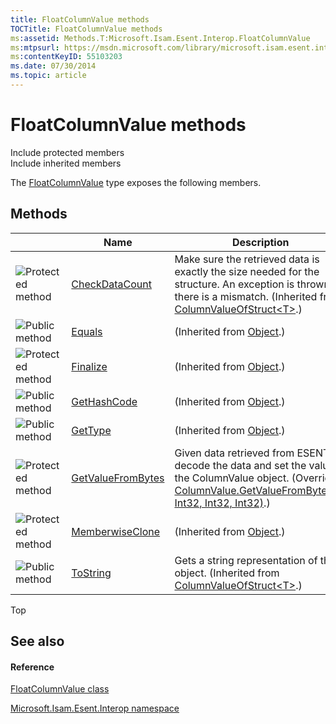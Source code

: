 ```yaml
---
title: FloatColumnValue methods
TOCTitle: FloatColumnValue methods
ms:assetid: Methods.T:Microsoft.Isam.Esent.Interop.FloatColumnValue
ms:mtpsurl: https://msdn.microsoft.com/library/microsoft.isam.esent.interop.floatcolumnvalue_methods(v=EXCHG.10)
ms:contentKeyID: 55103203
ms.date: 07/30/2014
ms.topic: article
---
```


# FloatColumnValue methods

Include protected members  
Include inherited members  

The [FloatColumnValue](dn350880\(v=exchg.10\).md) type exposes the following members.

## Methods

<table>
<thead>
<tr class="header">
<th> </th>
<th>Name</th>
<th>Description</th>
</tr>
</thead>
<tbody>
<tr class="odd">
<td><img src="../images/dn292116.protmethod(exchg.10).gif" title="Protected method" alt="Protected method" /></td>
<td><a href="dn334178(v=exchg.10).md">CheckDataCount</a></td>
<td>Make sure the retrieved data is exactly the size needed for the structure. An exception is thrown if there is a mismatch. (Inherited from <a href="dn334171(v=exchg.10).md">ColumnValueOfStruct&lt;T&gt;</a>.)</td>
</tr>
<tr class="even">
<td><img src="../images/dn292146.pubmethod(exchg.10).gif" title="Public method" alt="Public method" /></td>
<td><a href="/dotnet/api/system.object.equals#System_Object_Equals_System_Object_">Equals</a></td>
<td>(Inherited from <a href="/dotnet/api/system.object">Object</a>.)</td>
</tr>
<tr class="odd">
<td><img src="../images/dn292116.protmethod(exchg.10).gif" title="Protected method" alt="Protected method" /></td>
<td><a href="/dotnet/api/system.object.finalize#System_Object_Finalize">Finalize</a></td>
<td>(Inherited from <a href="/dotnet/api/system.object">Object</a>.)</td>
</tr>
<tr class="even">
<td><img src="../images/dn292146.pubmethod(exchg.10).gif" title="Public method" alt="Public method" /></td>
<td><a href="/dotnet/api/system.object.gethashcode#System_Object_GetHashCode">GetHashCode</a></td>
<td>(Inherited from <a href="/dotnet/api/system.object">Object</a>.)</td>
</tr>
<tr class="odd">
<td><img src="../images/dn292146.pubmethod(exchg.10).gif" title="Public method" alt="Public method" /></td>
<td><a href="/dotnet/api/system.object.gettype#System_Object_GetType">GetType</a></td>
<td>(Inherited from <a href="/dotnet/api/system.object">Object</a>.)</td>
</tr>
<tr class="even">
<td><img src="../images/dn292116.protmethod(exchg.10).gif" title="Protected method" alt="Protected method" /></td>
<td><a href="dn350900(v=exchg.10).md">GetValueFromBytes</a></td>
<td>Given data retrieved from ESENT, decode the data and set the value in the ColumnValue object. (Overrides <a href="dn334208(v=exchg.10).md">ColumnValue.GetValueFromBytes([], Int32, Int32, Int32)</a>.)</td>
</tr>
<tr class="odd">
<td><img src="../images/dn292116.protmethod(exchg.10).gif" title="Protected method" alt="Protected method" /></td>
<td><a href="/dotnet/api/system.object.memberwiseclone#System_Object_MemberwiseClone">MemberwiseClone</a></td>
<td>(Inherited from <a href="/dotnet/api/system.object">Object</a>.)</td>
</tr>
<tr class="even">
<td><img src="../images/dn292146.pubmethod(exchg.10).gif" title="Public method" alt="Public method" /></td>
<td><a href="dn334223(v=exchg.10).md">ToString</a></td>
<td>Gets a string representation of this object. (Inherited from <a href="dn334171(v=exchg.10).md">ColumnValueOfStruct&lt;T&gt;</a>.)</td>
</tr>
</tbody>
</table>


Top

## See also

#### Reference

[FloatColumnValue class](dn350880\(v=exchg.10\).md)

[Microsoft.Isam.Esent.Interop namespace](hh596136\(v=exchg.10\).md)